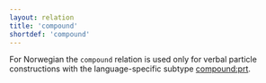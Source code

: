 ```yaml
---
layout: relation
title: 'compound'
shortdef: 'compound'
---
```


For Norwegian the `compound` relation is used only for verbal particle constructions with the language-specific subtype [compound:prt](compound-prt).
<!-- Interlanguage links updated Út zář 29 20:23:23 CEST 2020 -->
